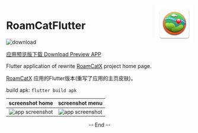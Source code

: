 <img src="assets/ic_logo.png" alt="logo" width="100" height="100" align="right" />

# RoamCatFlutter

<img src="http://res.ehorizon.top/roamcat/apk-flutter/RoamCatF.png" alt="download" width="160" height="160" />

[应用预览版下载  Download Preview APP](http://res.ehorizon.top/roamcat/apk-flutter/RoamCatF.apk)

Flutter application of rewrite [RoamCatX](https://github.com/guangGG/RoamCatX) project home page.

[RoamCatX](https://github.com/guangGG/RoamCatX) 应用的Flutter版本(重写了应用的主页皮肤)。

build apk: `flutter build apk`

screenshot home|screenshot menu
:-:|:-:
<img src="assets/app_screenshot_home.png" alt="app screenshot" width="360" height="780" />|<img src="assets/app_screenshot_menu.png" alt="app screenshot" width="360" height="780" />

<div align="center">
-- End --
</div>
